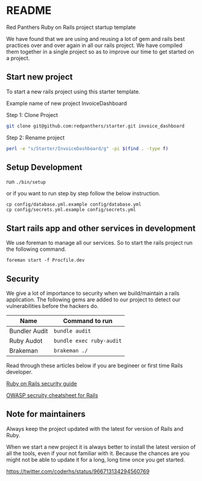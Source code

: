 # README

Red Panthers Ruby on Rails project startup template

We have found that we are using and reusing a lot of gem and rails best practices over and over again
in all our rails project. We have compiled them together in a single project so as to improve our
time to get started on a project.

## Start new project

To start a new rails project using this starter template.

Example name of new project InvoiceDashboard

Step 1: Clone Project

```sh
git clone git@github.com:redpanthers/starter.git invoice_dashboard
```

Step 2: Rename project

```sh
perl -e "s/Starter/InvoiceDashboard/g" -pi $(find . -type f)
```

## Setup Development

run `./bin/setup`

or if you want to run step by step follow the below instruction.

```
cp config/database.yml.example config/database.yml
cp config/secrets.yml.example config/secrets.yml
```

## Start rails app and other services in development

We use foreman to manage all our services. So to start the rails project run the following
command.

```
foreman start -f Procfile.dev
```

## Security

We give a lot of importance to security when we build/maintain a rails application. The following
gems are added to our project to detect our vulnerabilities before the hackers do.

| Name     | Command to run |
| ---      | ---       |
| Bundler Audit | `bundle audit`        |
| Ruby Audot     | `bundle exec ruby-audit`       |
| Brakeman | `brakeman ./` |

Read through these articles below if you are begineer or first time Rails developer.

[Ruby on Rails security guide](http://guides.rubyonrails.org/security.html)

[OWASP secruity cheatsheet for Rails](https://www.owasp.org/index.php/Ruby_on_Rails_Cheatsheet)


## Note for maintainers

Always keep the project updated with the latest for version of Rails and Ruby.

When we start a new project it is always better to install the latest version of
all the tools, even if your not familiar with it. Because the chances are you might
not be able to update it for a long, long time once you get started.

https://twitter.com/coderhs/status/966713134294560769
